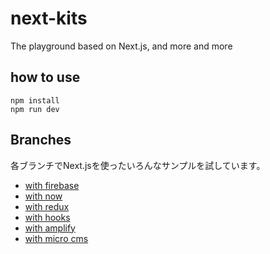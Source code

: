 # next-kits

The playground based on Next.js, and more and more

## how to use

```
npm install
npm run dev
```

## Branches
各ブランチでNext.jsを使ったいろんなサンプルを試しています。
- [with firebase](https://github.com/isihigameKoudai/next-kits/tree/next-firebase)
- [with now](https://github.com/isihigameKoudai/next-kits/tree/next-now)
- [with redux](https://github.com/isihigameKoudai/next-kits/tree/next-redux)
- [with hooks](https://github.com/isihigameKoudai/next-kits/tree/use-hooks)
- [with amplify](https://github.com/isihigameKoudai/next-kits/tree/with-amplify)
- [with micro cms](https://github.com/isihigameKoudai/next-kits/tree/with-micro-cms)
